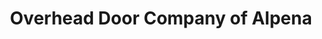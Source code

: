 ---
title: "Overhead Door Company of Alpena"
url: /alpena/overhead-door-company-of-alpena/
shop: doors
---